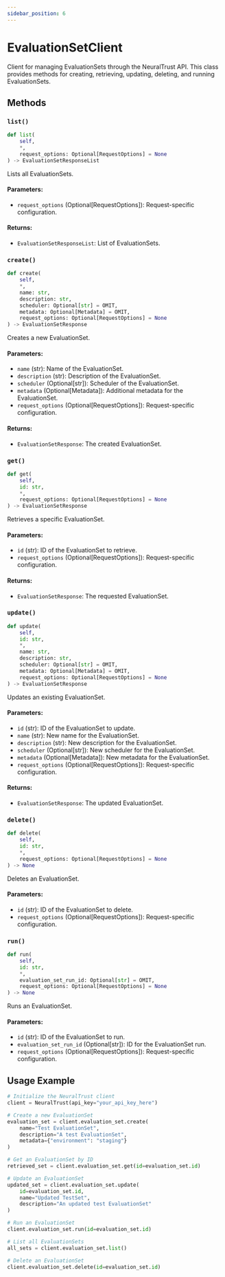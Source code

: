 ```yaml
---
sidebar_position: 6
---
```


# EvaluationSetClient

Client for managing EvaluationSets through the NeuralTrust API. This class provides methods for creating, retrieving, updating, deleting, and running EvaluationSets.

## Methods

### `list()`

```python
def list(
    self,
    *,
    request_options: Optional[RequestOptions] = None
) -> EvaluationSetResponseList
```

Lists all EvaluationSets.

#### Parameters:

- `request_options` (Optional[RequestOptions]): Request-specific configuration.

#### Returns:

- `EvaluationSetResponseList`: List of EvaluationSets.

### `create()`

```python
def create(
    self,
    *,
    name: str,
    description: str,
    scheduler: Optional[str] = OMIT,
    metadata: Optional[Metadata] = OMIT,
    request_options: Optional[RequestOptions] = None
) -> EvaluationSetResponse
```

Creates a new EvaluationSet.

#### Parameters:

- `name` (str): Name of the EvaluationSet.
- `description` (str): Description of the EvaluationSet.
- `scheduler` (Optional[str]): Scheduler of the EvaluationSet.
- `metadata` (Optional[Metadata]): Additional metadata for the EvaluationSet.
- `request_options` (Optional[RequestOptions]): Request-specific configuration.

#### Returns:

- `EvaluationSetResponse`: The created EvaluationSet.

### `get()`

```python
def get(
    self,
    id: str,
    *,
    request_options: Optional[RequestOptions] = None
) -> EvaluationSetResponse
```

Retrieves a specific EvaluationSet.

#### Parameters:

- `id` (str): ID of the EvaluationSet to retrieve.
- `request_options` (Optional[RequestOptions]): Request-specific configuration.

#### Returns:

- `EvaluationSetResponse`: The requested EvaluationSet.

### `update()`

```python
def update(
    self,
    id: str,
    *,
    name: str,
    description: str,
    scheduler: Optional[str] = OMIT,
    metadata: Optional[Metadata] = OMIT,
    request_options: Optional[RequestOptions] = None
) -> EvaluationSetResponse
```

Updates an existing EvaluationSet.

#### Parameters:

- `id` (str): ID of the EvaluationSet to update.
- `name` (str): New name for the EvaluationSet.
- `description` (str): New description for the EvaluationSet.
- `scheduler` (Optional[str]): New scheduler for the EvaluationSet.
- `metadata` (Optional[Metadata]): New metadata for the EvaluationSet.
- `request_options` (Optional[RequestOptions]): Request-specific configuration.

#### Returns:

- `EvaluationSetResponse`: The updated EvaluationSet.

### `delete()`

```python
def delete(
    self,
    id: str,
    *,
    request_options: Optional[RequestOptions] = None
) -> None
```

Deletes an EvaluationSet.

#### Parameters:

- `id` (str): ID of the EvaluationSet to delete.
- `request_options` (Optional[RequestOptions]): Request-specific configuration.

### `run()`

```python
def run(
    self,
    id: str,
    *,
    evaluation_set_run_id: Optional[str] = OMIT,
    request_options: Optional[RequestOptions] = None
) -> None
```

Runs an EvaluationSet.

#### Parameters:

- `id` (str): ID of the EvaluationSet to run.
- `evaluation_set_run_id` (Optional[str]): ID for the EvaluationSet run.
- `request_options` (Optional[RequestOptions]): Request-specific configuration.

## Usage Example

```python
# Initialize the NeuralTrust client
client = NeuralTrust(api_key="your_api_key_here")

# Create a new EvaluationSet
evaluation_set = client.evaluation_set.create(
    name="Test EvaluationSet",
    description="A test EvaluationSet",
    metadata={"environment": "staging"}
)

# Get an EvaluationSet by ID
retrieved_set = client.evaluation_set.get(id=evaluation_set.id)

# Update an EvaluationSet
updated_set = client.evaluation_set.update(
    id=evaluation_set.id,
    name="Updated TestSet",
    description="An updated test EvaluationSet"
)

# Run an EvaluationSet
client.evaluation_set.run(id=evaluation_set.id)

# List all EvaluationSets
all_sets = client.evaluation_set.list()

# Delete an EvaluationSet
client.evaluation_set.delete(id=evaluation_set.id)
``` 